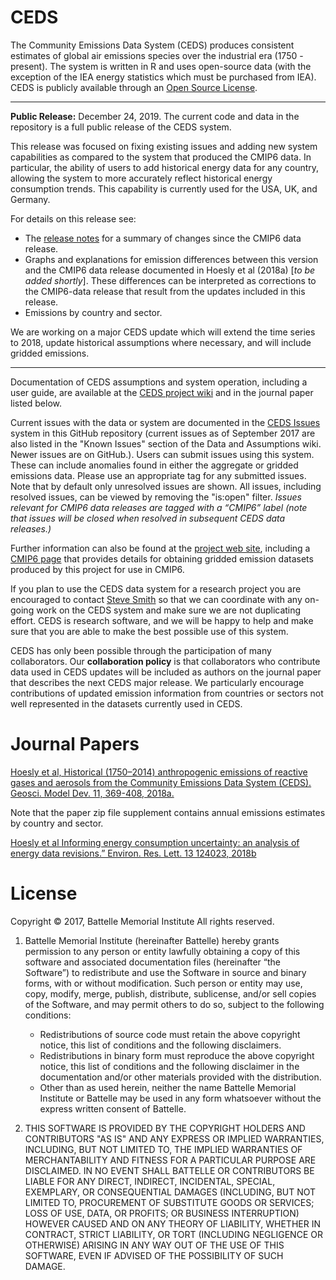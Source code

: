 # CEDS
The Community Emissions Data System (CEDS) produces consistent estimates of global air emissions species over the industrial era (1750 - present). The system is written in R and uses open-source data (with the exception of the IEA energy statistics which must be purchased from IEA). CEDS is publicly available through an [Open Source License](#license-section).

***
**Public Release:** December 24, 2019. The current code and data in the repository is a full public release of the CEDS system.

This release was focused on fixing existing issues and adding new system capabilities as compared to the system that produced the CMIP6 data. In particular, the ability of users to add historical energy data for any country, allowing the system to more accurately reflect historical energy consumption trends. This capability is currently used for the USA, UK, and Germany.

For details on this release see:

* The [release notes](https://github.com/JGCRI/CEDS/wiki/Release-Notes) for a summary of changes since the CMIP6 data release.
* Graphs and explanations for emission differences between this version and the CMIP6 data release documented in Hoesly et al (2018a) [*to be added shortly*]. These differences can be interpreted as corrections to the CMIP6-data release that result from the updates included in this release. 
* Emissions by country and sector.

We are working on a major CEDS update which will extend the time series to 2018, update historical assumptions where necessary, and will include gridded emissions.

***

Documentation of CEDS assumptions and system operation, including a user guide, are available at the [CEDS project wiki](https://github.com/JGCRI/CEDS/wiki) and in the journal paper listed below. 

Current issues with the data or system are documented in the [CEDS Issues](https://github.com/JGCRI/CEDS/issues) system in this GitHub repository (current issues as of September 2017 are also listed in the "Known Issues" section of the Data and Assumptions wiki. Newer issues are on GitHub.). Users can submit issues using this system. These can include anomalies found in either the aggregate or gridded emissions data. Please use an appropriate tag for any submitted issues. Note that by default only unresolved issues are shown. All issues, including resolved issues, can be viewed by removing the "is:open" filter. *Issues relevant for CMIP6 data releases are tagged with a “CMIP6” label (note that issues will be closed when resolved in subsequent CEDS data releases.)*

Further information can also be found at the [project web site](http://www.globalchange.umd.edu/ceds/), including a [CMIP6 page](http://www.globalchange.umd.edu/ceds/ceds-cmip6-data/) that provides details for obtaining gridded emission datasets produced by this project for use in CMIP6.

If you plan to use the CEDS data system for a research project you are encouraged to contact [Steve Smith](mailto:ssmith@pnnl.gov) so that we can coordinate with any on-going work on the CEDS system and make sure we are not duplicating effort. CEDS is research software, and we will be happy to help and make sure that you are able to make the best possible use of this system.

CEDS has only been possible through the participation of many collaborators. Our **collaboration policy** is that collaborators who contribute data used in CEDS updates will be included as authors on the journal paper that describes the next CEDS major release. We particularly encourage contributions of updated emission information from countries or sectors not well represented in the datasets currently used in CEDS.

# Journal Papers
[Hoesly et al, Historical (1750–2014) anthropogenic emissions of reactive gases and aerosols from the Community Emissions Data System (CEDS). Geosci. Model Dev. 11, 369-408, 2018a.](https://www.geosci-model-dev.net/11/369/2018/gmd-11-369-2018.html)

Note that the paper zip file supplement contains annual emissions estimates by country and sector.

[Hoesly et al Informing energy consumption uncertainty: an analysis of energy data revisions.” Environ. Res. Lett. 13 124023, 2018b](https://iopscience.iop.org/article/10.1088/1748-9326/aaebc3/meta)

# <a name="license-section"></a>License
Copyright © 2017, Battelle Memorial Institute
All rights reserved.

1.	Battelle Memorial Institute (hereinafter Battelle) hereby grants permission to any person or entity lawfully obtaining a copy of this software and associated documentation files (hereinafter “the Software”) to redistribute and use the Software in source and binary forms, with or without modification.  Such person or entity may use, copy, modify, merge, publish, distribute, sublicense, and/or sell copies of the Software, and may permit others to do so, subject to the following conditions:

    * Redistributions of source code must retain the above copyright notice, this list of conditions and the following disclaimers. 
    * Redistributions in binary form must reproduce the above copyright notice, this list of conditions and the following disclaimer in the documentation and/or other materials provided with the distribution. 
    * Other than as used herein, neither the name Battelle Memorial Institute or Battelle may be used in any form whatsoever without the express written consent of Battelle.

2.	THIS SOFTWARE IS PROVIDED BY THE COPYRIGHT HOLDERS AND CONTRIBUTORS "AS IS" AND ANY EXPRESS OR IMPLIED WARRANTIES, INCLUDING, BUT NOT LIMITED TO, THE IMPLIED WARRANTIES OF MERCHANTABILITY AND FITNESS FOR A PARTICULAR PURPOSE ARE DISCLAIMED. IN NO EVENT SHALL BATTELLE OR CONTRIBUTORS BE LIABLE FOR ANY DIRECT, INDIRECT, INCIDENTAL, SPECIAL, EXEMPLARY, OR CONSEQUENTIAL DAMAGES (INCLUDING, BUT NOT LIMITED TO, PROCUREMENT OF SUBSTITUTE GOODS OR SERVICES; LOSS OF USE, DATA, OR PROFITS; OR BUSINESS INTERRUPTION) HOWEVER CAUSED AND ON ANY THEORY OF LIABILITY, WHETHER IN CONTRACT, STRICT LIABILITY, OR TORT (INCLUDING NEGLIGENCE OR OTHERWISE) ARISING IN ANY WAY OUT OF THE USE OF THIS SOFTWARE, EVEN IF ADVISED OF THE POSSIBILITY OF SUCH DAMAGE.
